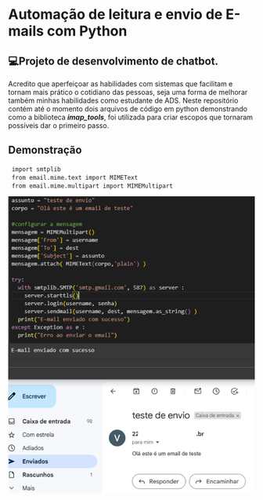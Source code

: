 # Automação de leitura e envio de E-mails com Python

## 💻Projeto de desenvolvimento de chatbot.

  Acredito que aperfeiçoar as habilidades com sistemas que facilitam e tornam mais prático o cotidiano das pessoas, seja uma forma de melhorar também minhas habilidades como estudante de ADS.
  Neste repositório contém até o momento dois arquivos de código em python demonstrando como a biblioteca ***imap_tools***, foi  utilizada para criar escopos que tornaram possíveis dar o primeiro passo.

 ## Demonstração

 ```bash
  import smtplib
  from email.mime.text import MIMEText
  from email.mime.multipart import MIMEMultipart
```

  ![Demonstracao](https://github.com/Dev-Victor-Nunes/Automacao_Email/blob/main/testeEnvio2.PNG)
  
